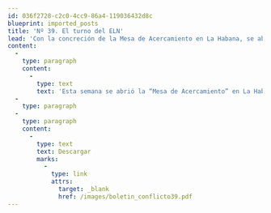 ```yaml
---
id: 036f2728-c2c0-4cc9-86a4-119036432d8c
blueprint: imported_posts
title: 'Nº 39. El turno del ELN'
lead: 'Con la concreción de la Mesa de Acercamiento en La Habana, se abre finalmente una fase de diálogo directo entre el gobierno y el ELN luego de los intercambios de propuestas que comenzaron en junio de 2004. ¿Qué se puede esperar? Según la propuesta original del gobierno del 29 de junio de 2005, el propósito central de la Mesa de Acercamiento, será la definición de un cese de hostilidades como compromiso del ELN para facilitar el inicio de un proceso de diálogos. En reciprocidad, el gobierno ofrece suspensión de operaciones militares contra el ELN, sin la exigencia inicial de desarme y desmovilización (ver Boletín 23). ¿Es ese un propósito viable? De acuerdo con el análisis que plantea este boletín, los acercamientos con el ELN no ocurren en un vacío sino que están inscritos en un triángulo en el que mucho depende del comportamiento de las otras dos partes: las autodefensas y las FARC. Dentro de ese triángulo, el ELN tiene hoy una ventana de oportunidad. El documento argumenta también que con la desmovilización de los paramilitares, las condiciones para una negociación de paz satisfactoria -el escenario estratégico- parecen inmejorables, pero la implementación de mecanismos sobre el terreno -el escenario táctico- que permitan avanzar en esa negociación supone retos de inmensa dificultad. La conclusión a la que se llega es que la tarea de La Habana debe ser entonces bosquejar el puente que lleve de un escenario a otro y ponerle un cronograma. Y para eso no basta con discutir un cese de hostilidades.'
content:
  -
    type: paragraph
    content:
      -
        type: text
        text: 'Esta semana se abrió la “Mesa de Acercamiento” en La Habana entre el gobierno y el ELN. ¿Qué se puede esperar? Con la desmovilización de los paramilitares, existe hoy un escenario estratégico favorable para una negociación: es el turno del ELN. Pero implementar los primeros mecanismos sobre el terreno supone grandes retos. La tarea de La Habana es bosquejar el puente que lleve de lo táctico a lo estratégico. Y para eso no basta con discutir un cese de hostilidades.'
  -
    type: paragraph
  -
    type: paragraph
    content:
      -
        type: text
        text: Descargar
        marks:
          -
            type: link
            attrs:
              target: _blank
              href: /images/boletin_conflicto39.pdf
---
```

